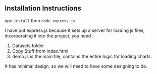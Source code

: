 ## Installation Instructions

` npm install ` then `node express.js`

I have put express.js because it sets up a server for loading js files, incorporating it into the project, you need :

1. Datasets folder
2. Copy Stuff from index.html
3. demo.js is the main file, contains the entire logic for loading charts.

It has minimal design, so we will need to have some designing to do.
